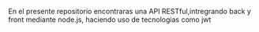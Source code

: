 <p>En el presente repositorio encontraras una API RESTful,intregrando back y front mediante node.js, haciendo uso de tecnologias como jwt</p>